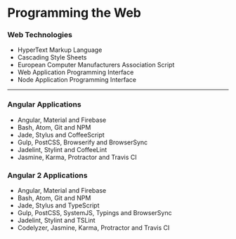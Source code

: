 # Programming the Web

### Web Technologies
* HyperText Markup Language
* Cascading Style Sheets
* European Computer Manufacturers Association Script
* Web Application Programming Interface
* Node Application Programming Interface

***

### Angular Applications
* Angular, Material and Firebase
* Bash, Atom, Git and NPM
* Jade, Stylus and CoffeeScript
* Gulp, PostCSS, Browserify and BrowserSync
* Jadelint, Stylint and CoffeeLint
* Jasmine, Karma, Protractor and Travis CI

### Angular 2 Applications
* Angular, Material and Firebase
* Bash, Atom, Git and NPM
* Jade, Stylus and TypeScript
* Gulp, PostCSS, SystemJS, Typings and BrowserSync
* Jadelint, Stylint and TSLint
* Codelyzer, Jasmine, Karma, Protractor and Travis CI
